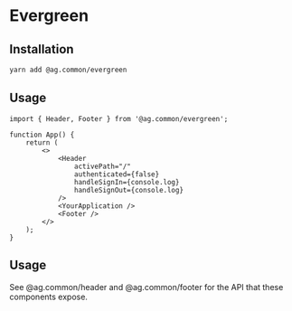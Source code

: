 # Evergreen

## Installation

```sh
yarn add @ag.common/evergreen
```

## Usage

```tsx
import { Header, Footer } from '@ag.common/evergreen';

function App() {
	return (
		<>
			<Header
				activePath="/"
				authenticated={false}
				handleSignIn={console.log}
				handleSignOut={console.log}
			/>
			<YourApplication />
			<Footer />
		</>
	);
}
```

## Usage

See @ag.common/header and @ag.common/footer for the API that these components expose.
